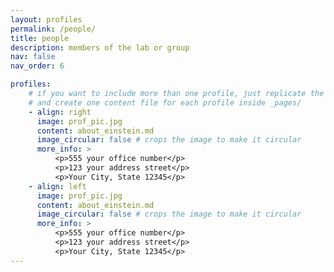 ```yaml
---
layout: profiles
permalink: /people/
title: people
description: members of the lab or group
nav: false
nav_order: 6

profiles:
    # if you want to include more than one profile, just replicate the following block
    # and create one content file for each profile inside _pages/
    - align: right
      image: prof_pic.jpg
      content: about_einstein.md
      image_circular: false # crops the image to make it circular
      more_info: >
          <p>555 your office number</p>
          <p>123 your address street</p>
          <p>Your City, State 12345</p>
    - align: left
      image: prof_pic.jpg
      content: about_einstein.md
      image_circular: false # crops the image to make it circular
      more_info: >
          <p>555 your office number</p>
          <p>123 your address street</p>
          <p>Your City, State 12345</p>
---
```

